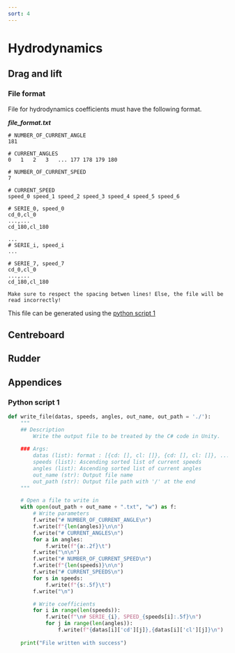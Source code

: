 ```yaml
---
sort: 4
---
```


# Hydrodynamics

## Drag and lift


### File format

File for hydrodynamics coefficients must have the following format.

***file_format.txt***
```
# NUMBER_OF_CURRENT_ANGLE
181

# CURRENT_ANGLES
0   1   2   3   ... 177 178 179 180

# NUMBER_OF_CURRENT_SPEED
7

# CURRENT_SPEED
speed_0 speed_1 speed_2 speed_3 speed_4 speed_5 speed_6

# SERIE_0, speed_0
cd_0,cl_0
...,...
cd_180,cl_180

...
# SERIE_i, speed_i
...

# SERIE_7, speed_7
cd_0,cl_0
...,...
cd_180,cl_180
```

```warning
Make sure to respect the spacing betwen lines! Else, the file will be read incorrectly!
```

This file can be generated using the [python script 1](#python-script-1)

## Centreboard


## Rudder


## Appendices

### Python script 1

```python
def write_file(datas, speeds, angles, out_name, out_path = './'):
    """
    ## Description
        Write the output file to be treated by the C# code in Unity.        
    
    ### Args:
        datas (list): format : [{cd: [], cl: []}, {cd: [], cl: []}, ...]
        speeds (list): Ascending sorted list of current speeds
        angles (list): Ascending sorted list of current angles
        out_name (str): Output file name
        out_path (str): Output file path with '/' at the end
    """

    # Open a file to write in
    with open(out_path + out_name + ".txt", "w") as f:
        # Write parameters
        f.write("# NUMBER_OF_CURRENT_ANGLE\n")
        f.write(f"{len(angles)}\n\n")
        f.write("# CURRENT_ANGLES\n")
        for a in angles:
            f.write(f"{a:.2f}\t")
        f.write("\n\n")
        f.write("# NUMBER_OF_CURRENT_SPEED\n")
        f.write(f"{len(speeds)}\n\n")
        f.write("# CURRENT_SPEEDS\n")
        for s in speeds:
            f.write(f"{s:.5f}\t")
        f.write("\n")

        # Write coefficients
        for i in range(len(speeds)):
            f.write(f"\n# SERIE_{i}, SPEED_{speeds[i]:.5f}\n")
            for j in range(len(angles)):
                f.write(f"{datas[i]['cd'][j]},{datas[i]['cl'][j]}\n")
    
    print("File written with success")
```
